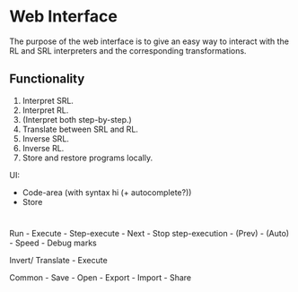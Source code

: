 # Web Interface

The purpose of the web interface is to give an easy way to interact with the RL and SRL interpreters and the corresponding transformations.

## Functionality

1. Interpret SRL.
2. Interpret RL.
3. (Interpret both step-by-step.)
4. Translate between SRL and RL.
5. Inverse SRL.
6. Inverse RL.
7. Store and restore programs locally.



UI:
- Code-area (with syntax hi (+ autocomplete?))
- Store

#
Run
	- Execute
	- Step-execute
		- Next
		- Stop step-execution
		- (Prev) 
		- (Auto)
			- Speed
			- Debug marks
			
Invert/ Translate
	- Execute

Common
	- Save
	- Open
	- Export
	- Import
	- Share
